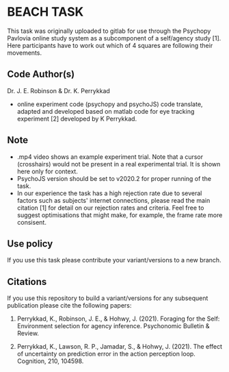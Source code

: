 # BEACH TASK
This task was originally uploaded to gitlab for use through the Psychopy Pavlovia online study system as a subcomponent of a self/agency study [1].
Here participants have to work out which of 4 squares are following their movements.

## Code Author(s)
Dr. J. E. Robinson & Dr. K. Perrykkad
- online experiment code (psychopy and psychoJS) code translate, adapted and developed based on matlab code for eye tracking experiment [2] developed by K Perrykkad.

## Note
- .mp4 video shows an example experiment trial. Note that a cursor (crosshairs) would not be present in a real experimental trial. It is shown here only for context.
- PsychoJS version should be set to v2020.2 for proper running of the task.
- In our experience the task has a high rejection rate due to several factors such as subjects' internet connections, please read the main citation [1] for detail on our rejection rates and criteria. Feel free to suggest optimisations that might make, for example, the frame rate more consisent.

## Use policy
If you use this task please contribute your variant/versions to a new branch.

## Citations
If you use this repository to build a variant/versions for any subsequent publication please cite the following papers:

1) Perrykkad, K., Robinson, J. E., & Hohwy, J. (2021). Foraging for the Self: Environment selection for agency inference. Psychonomic Bulletin & Review.

2) Perrykkad, K., Lawson, R. P., Jamadar, S., & Hohwy, J. (2021). The effect of uncertainty on prediction error in the action perception loop. Cognition, 210, 104598.

